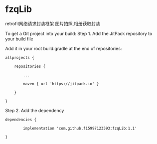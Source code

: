# fzqLib
retrofit网络请求封装框架
图片拍照,相册获取封装

To get a Git project into your build:
Step 1. Add the JitPack repository to your build file

Add it in your root build.gradle at the end of repositories:

	allprojects {
  
		repositories {
    
			...
      
			maven { url 'https://jitpack.io' }
      
		}
    
	}
  
Step 2. Add the dependency

	dependencies {
  
	        implementation 'com.github.f15997123593:fzqLib:1.1'
          
	}
